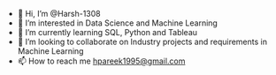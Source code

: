 - 👋 Hi, I’m @Harsh-1308
- 👀 I’m interested in Data Science and Machine Learning
- 🌱 I’m currently learning SQL, Python and Tableau
- 💞️ I’m looking to collaborate on Industry projects and requirements in Machine Learning
- 📫 How to reach me hpareek1995@gmail.com

<!---
Harsh-1308/Harsh-1308 is a ✨ special ✨ repository because its `README.md` (this file) appears on your GitHub profile.
You can click the Preview link to take a look at your changes.
--->

